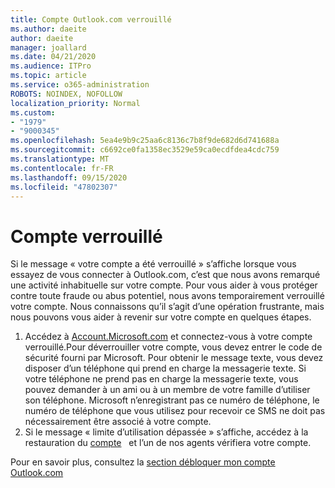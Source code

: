 ```yaml
---
title: Compte Outlook.com verrouillé
ms.author: daeite
author: daeite
manager: joallard
ms.date: 04/21/2020
ms.audience: ITPro
ms.topic: article
ms.service: o365-administration
ROBOTS: NOINDEX, NOFOLLOW
localization_priority: Normal
ms.custom:
- "1979"
- "9000345"
ms.openlocfilehash: 5ea4e9b9c25aa6c8136c7b8f9de682d6d741688a
ms.sourcegitcommit: c6692ce0fa1358ec3529e59ca0ecdfdea4cdc759
ms.translationtype: MT
ms.contentlocale: fr-FR
ms.lasthandoff: 09/15/2020
ms.locfileid: "47802307"
---
```

# <a name="account-locked"></a>Compte verrouillé

Si le message « votre compte a été verrouillé » s’affiche lorsque vous essayez de vous connecter à Outlook.com, c’est que nous avons remarqué une activité inhabituelle sur votre compte. Pour vous aider à vous protéger contre toute fraude ou abus potentiel, nous avons temporairement verrouillé votre compte. Nous connaissons qu’il s’agit d’une opération frustrante, mais nous pouvons vous aider à revenir sur votre compte en quelques étapes.

1. Accédez à [Account.Microsoft.com](https://go.microsoft.com/fwlink/?linkid=2090484) et connectez-vous à votre compte verrouillé.Pour déverrouiller votre compte, vous devez entrer le code de sécurité fourni par Microsoft. Pour obtenir le message texte, vous devez disposer d’un téléphone qui prend en charge la messagerie texte. Si votre téléphone ne prend pas en charge la messagerie texte, vous pouvez demander à un ami ou à un membre de votre famille d’utiliser son téléphone. Microsoft n’enregistrant pas ce numéro de téléphone, le numéro de téléphone que vous utilisez pour recevoir ce SMS ne doit pas nécessairement être associé à votre compte.
2. Si le message « limite d’utilisation dépassée » s’affiche, accédez à la restauration du [compte](https://go.microsoft.com/fwlink/?linkid=2090483)   et l’un de nos agents vérifiera votre compte.

Pour en savoir plus, consultez la [section débloquer mon compte Outlook.com](https://support.office.com/article/f4ad2701-d166-4d8b-8a6a-9af2a1f8a4c4?wt.mc_id=Office_Outlook_com_Alchemy) 